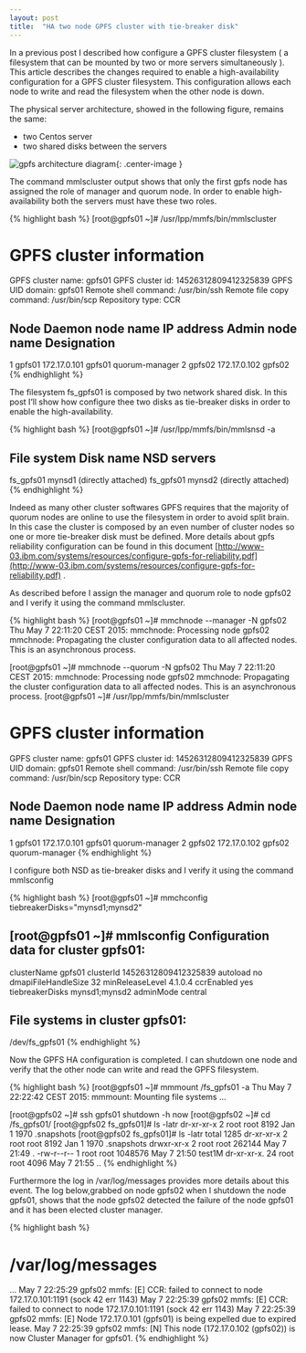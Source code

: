 ```yaml
---
layout: post
title:  "HA two node GPFS cluster with tie-breaker disk"
---
```


In a previous post I described how configure a GPFS cluster filesystem ( a filesystem that can be mounted by two or more servers simultaneously ).
This article describes the changes required to enable a high-availability configuration for a GPFS cluster filesystem. This configuration allows each node to write and read the filesystem when the other node is down.

The physical server architecture, showed in the following figure, remains the same:
- two Centos server
- two shared disks between the servers

![gpfs architecture diagram](2015-05-23-ha_two_node_gpfs_cluster_with_tie-breaker_disk_img1.jpg){: .center-image }

The command mmlscluster output shows that only the first gpfs node has assigned the role of manager and quorum node. In order to enable high-availability both the servers must have these two roles.

{% highlight bash %}
[root@gpfs01 ~]# /usr/lpp/mmfs/bin/mmlscluster

GPFS cluster information
========================
  GPFS cluster name:         gpfs01
  GPFS cluster id:           14526312809412325839
  GPFS UID domain:           gpfs01
  Remote shell command:      /usr/bin/ssh
  Remote file copy command:  /usr/bin/scp
  Repository type:           CCR

 Node  Daemon node name  IP address    Admin node name  Designation
--------------------------------------------------------------------
   1   gpfs01            172.17.0.101  gpfs01           quorum-manager
   2   gpfs02            172.17.0.102  gpfs02
{% endhighlight %}

The filesystem fs_gpfs01 is composed by two network shared disk. In this post I’ll show how configure thee two disks as tie-breaker disks in order to enable the high-availability.

{% highlight bash %}
[root@gpfs01 ~]# /usr/lpp/mmfs/bin/mmlsnsd -a

File system Disk name NSD servers
---------------------------------------------------------------------------
fs_gpfs01 mynsd1 (directly attached)
fs_gpfs01 mynsd2 (directly attached)
{% endhighlight %}

Indeed as many other cluster softwares GPFS requires that the majority of quorum nodes are online to use the filesystem in order to avoid split brain.
In this case the cluster is composed by an even number of cluster nodes so one or more tie-breaker disk must be defined.
More details about gpfs reliability configuration can be found in this document [http://www-03.ibm.com/systems/resources/configure-gpfs-for-reliability.pdf](http://www-03.ibm.com/systems/resources/configure-gpfs-for-reliability.pdf) .

As described before I assign the manager and quorum role to node gpfs02 and I verify it using the command mmlscluster.

{% highlight bash %}
[root@gpfs01 ~]# mmchnode --manager -N gpfs02
Thu May 7 22:11:20 CEST 2015: mmchnode: Processing node gpfs02
mmchnode: Propagating the cluster configuration data to all
affected nodes. This is an asynchronous process.

[root@gpfs01 ~]# mmchnode --quorum -N gpfs02
Thu May 7 22:11:20 CEST 2015: mmchnode: Processing node gpfs02
mmchnode: Propagating the cluster configuration data to all
affected nodes. This is an asynchronous process.
[root@gpfs01 ~]# /usr/lpp/mmfs/bin/mmlscluster

GPFS cluster information
========================
GPFS cluster name: gpfs01
GPFS cluster id: 14526312809412325839
GPFS UID domain: gpfs01
Remote shell command: /usr/bin/ssh
Remote file copy command: /usr/bin/scp
Repository type: CCR

Node Daemon node name IP address Admin node name Designation
--------------------------------------------------------------------
1 gpfs01 172.17.0.101 gpfs01 quorum-manager
2 gpfs02 172.17.0.102 gpfs02 quorum-manager
{% endhighlight %}

I configure both NSD as tie-breaker disks and I verify it using the command mmlsconfig

{% highlight bash %}
[root@gpfs01 ~]# mmchconfig tiebreakerDisks="mynsd1;mynsd2"

[root@gpfs01 ~]# mmlsconfig
Configuration data for cluster gpfs01:
--------------------------------------
clusterName gpfs01
clusterId 14526312809412325839
autoload no
dmapiFileHandleSize 32
minReleaseLevel 4.1.0.4
ccrEnabled yes
tiebreakerDisks mynsd1;mynsd2
adminMode central

File systems in cluster gpfs01:
-------------------------------
/dev/fs_gpfs01
{% endhighlight %}

Now the GPFS HA configuration is completed. I can shutdown one node and verify that the other node can write and read the GPFS filesystem.

{% highlight bash %}
[root@gpfs01 ~]# mmmount /fs_gpfs01 -a
Thu May 7 22:22:42 CEST 2015: mmmount: Mounting file systems ...

[root@gpfs02 ~]# ssh gpfs01 shutdown -h now
[root@gpfs02 ~]# cd /fs_gpfs01/
[root@gpfs02 fs_gpfs01]# ls -latr
dr-xr-xr-x 2 root root 8192 Jan 1 1970 .snapshots
[root@gpfs02 fs_gpfs01]# ls -latr
total 1285
dr-xr-xr-x 2 root root 8192 Jan 1 1970 .snapshots
drwxr-xr-x 2 root root 262144 May 7 21:49 .
-rw-r--r-- 1 root root 1048576 May 7 21:50 test1M
dr-xr-xr-x. 24 root root 4096 May 7 21:55 ..
{% endhighlight %}

Furthermore the log in /var/log/messages provides more details about this event. The log below,grabbed on node gpfs02 when I shutdown the node gpfs01, shows that the node gpfs02 detected the failure of the node gpfs01 and it has been elected cluster manager.

{% highlight bash %}
# /var/log/messages
...
May 7 22:25:29 gpfs02 mmfs: [E] CCR: failed to connect to node 172.17.0.101:1191 (sock 42 err 1143)
May 7 22:25:39 gpfs02 mmfs: [E] CCR: failed to connect to node 172.17.0.101:1191 (sock 42 err 1143)
May 7 22:25:39 gpfs02 mmfs: [E] Node 172.17.0.101 (gpfs01) is being expelled due to expired lease.
May 7 22:25:39 gpfs02 mmfs: [N] This node (172.17.0.102 (gpfs02)) is now Cluster Manager for gpfs01.
{% endhighlight %}
